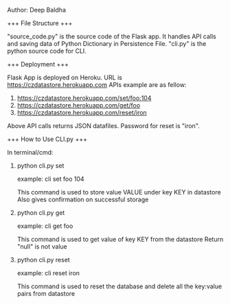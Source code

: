 Author: Deep Baldha


+++ File Structure +++

"source_code.py" is the source code of the Flask app. It handles API calls and saving data of Python Dictionary in Persistence File.
"cli.py" is the python source code for CLI.




+++ Deployment +++

Flask App is deployed on Heroku.
URL is https://czdatastore.herokuapp.com
APIs example are as fellow:

1) https://czdatastore.herokuapp.com/set/foo:104
2) https://czdatastore.herokuapp.com/get/foo
3) https://czdatastore.herokuapp.com/reset/iron

Above API calls returns JSON datafiles.
Password for reset is "iron".



+++ How to Use CLI.py +++


In terminal/cmd:

1) python cli.py set <KEY> <VALUE>
	
	example: cli set foo 104

	This command is used to store value VALUE under key KEY in datastore
	Also gives confirmation on successful storage

2) python cli.py get <KEY>
	
	example: cli get foo
	
	This command is used to get value of key KEY from the datastore
	Return "null" is not value

3) python cli.py reset <PassWord>
	
	example: cli reset iron
	
	This command is used to reset the database and delete all the key:value pairs from datastore

